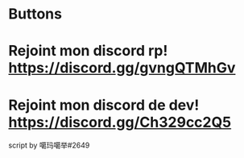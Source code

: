 # Buttons
# Rejoint mon discord rp! https://discord.gg/gvngQTMhGv
# Rejoint mon discord de dev! https://discord.gg/Ch329cc2Q5




script by 噶玛噶举#2649
